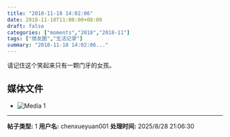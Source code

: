 ```yaml
---
title: "2018-11-18 14:02:06"
date: 2018-11-18T11:00:00+08:00
draft: false
categories: ["moments","2018","2018-11"]
tags: ["朋友圈","生活记录"]
summary: "2018-11-18 14:02:06..."
---
```


请记住这个笑起来只有一颗门牙的女孩。

## 媒体文件

- ![Media 1](/Moments/photos/2018-11-18/201811181402060.jpg)

---

**帖子类型:** 1
**用户名:** chenxueyuan001
**处理时间:** 2025/8/28 21:06:30